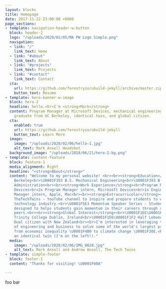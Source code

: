 ```yaml
---
layout: blocks
title: Homepage
date: 2017-11-22 23:00:00 +0000
page_sections:
- template: navigation-header-w-button
  block: header-2
  logo: "/uploads/2020/02/05/MA PW Logo Simple.png"
  navigation:
  - link: "/"
    link_text: Home
  - link: "#about"
    link_text: About
  - link: "#projects"
    link_text: Projects
  - link: "#contact"
    link_text: Contact
  cta:
    url: https://github.com/forestryio/ubuild-jekyll/archive/master.zip
    button_text: Resume
- template: hero-banner-w-image
  block: hero-2
  headline: hello,<br>I'm <strong>Mark</strong>
  content: Program Manager at Microsoft Devices, mechanical engineering and business
    graduate from UC Berkeley, identical twin, and global citizen.
  cta:
    enabled: true
    url: https://github.com/forestryio/ubuild-jekyll
    button_text: Learn More
  image:
    image: "/uploads/2020/02/06/hello-1.jpg"
    alt_text: Mark Ansell Headshot
  background_image: "/uploads/2018/06/21/hero-2-bg.png"
- template: content-feature
  block: feature-1
  media_alignment: Right
  headline: "<strong>About</strong>"
  content: "Welcome to my personal website! <br><br><strong>Education</strong><br>UC
    Berkeley<br>\U0001F393 B.S. Mechanical Engineering<br>\U0001F393 B.S. Business
    Administration<br><br><strong>Work Experience</strong><br>Program Manager, Microsoft
    Devices<br>2x Program Manager intern, Microsoft Devices<br>1x Engineering Program
    Manager intern, Apple, Mac<br><br><strong>Extracurricular</strong><br>\U0001F4F8
    TheTechTwins - YouTube channel to inspire and prepare students to work in the
    technology industry.<br>\U0001F5E3 Momentum Speaker Series - Student speaker series
    designed to helps students gain momentum in their careers through advice from
    peers.<br><br><strong>Global Interest</strong><br>\U0001F1EE\U0001F1EA Study abroad,
    Trinity College Dublin, Ireland<br>\U0001F1E6\U0001F1F2 Half Lebanese-Armenian<br>\U0001F1F3\U0001F1FF
    Dual citizen with New Zealand<br><br>I'm interested in leveraging the intersection
    of engineering and business to solve some of the world's largest problems, ranging
    from economic inequality \U0001F4B0 to climate change \U0001F30E.<br><br>I'm also
    an identical twin (I'm on the left!)."
  media:
    image: "/uploads/2020/02/06/IMG_0628.jpg"
    alt_text: Mark Ansell and Andrew Ansell, The Tech Twins
- template: simple-footer
  block: footer-1
  content: "Thanks for visiting! \U0001F60A"

---
```

foo bar